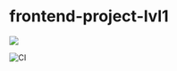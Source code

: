 # frontend-project-lvl1

<a href="https://codeclimate.com/github/codeclimate/codeclimate/maintainability"><img src="https://api.codeclimate.com/v1/badges/a99a88d28ad37a79dbf6/maintainability" /></a>

<a  href="https://asciinema.org/a/0XIPuE6MXxW62shJ3OmG706dX"></a>

![CI](https://github.com/DaniilStr/frontend-project-lvl1/workflows/CI/badge.svg)